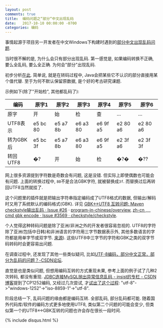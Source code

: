 ```yaml
---
layout: post
comments: true
title:  编码问题之“部分“中文出现乱码
date:   2017-10-10 00:00:00 -0700
categories: 编码
---
```


事情起源于项目另一开发者在中文Windows下构建时遇到的[部分中文出现乱码问题](https://github.com/program-in-chinese/junit4_in_chinese/pull/11#issuecomment-324548860).

当时很不解的是, 为什么会只有部分出现乱码. 第一感觉是, 如果编码转换不正确, 要么全乱码, 要么全正确. 为何会"部分"出现乱码.

初步分析[在此](https://github.com/program-in-chinese/junit4_in_chinese/pull/12#issuecomment-333757123). 简单说, 就是在转码过程中, Java会把某些它不认识的部分直接用某个值代替. 至于为何不默认保留原数据, 是个好的考古研究课题.

示例如下(除了"开始检", 其他都乱码了):

编码 | 原字1 | 原字2 | 原字3 | 原字4 |  原字5 | 原字6
 ------------- | ------------- | ------------- | ------------- | ------------- | ------------- | -------------
原字 | 开 | 始 | 检 | 查 | … | …
UTF8表示 | e5 bc 80 | e5 a7 8b | e6 a3 80 | e6 9f a5 | e2 80 a6 | e2 80 a6
转为GBK后 | e5 bc 3f | e5 a7 8b | e6 a3 80 | e6 9f a5 | e2 3f a6 | e2 3f 3f
转回UTF8 | �? | 开 | 始 | 检 | �?� | �??

网上很多资源提到字符数是奇数会有问题, 这是没错. 但实际上即使偶数也可能会有问题. 上面的转换过程中, `80`不是合法GBK字符, 就被替换成`3f`. 而替换过后再转回UTF8当然就挂了.

这个问题里的插件就是把输出字符串指定编码成了UTF8格式的数据, 但输出/解码时又用了系统默认的编码格式(GBK). 详见 [GBK<->UTF8 互转问题: Maven checkstyle输出乱码 · Issue #26](https://github.com/program-in-chinese/overview/issues/26#issuecomment-334206209) · [program-in-chinese/overview](https://github.com/program-in-chinese/overview/issues/26#issuecomment-334206209), [zh-cn ,,,, cmd gbk encode · Issue #3569 · checkstyle/checkstyle](https://github.com/checkstyle/checkstyle/issues/3569#issuecomment-334245633).

个人觉得这种转码问题是除了亚洲/非洲之外的开发者很容易忽视的. UTF8的字符除了亚洲(包括中日韩)和非洲语言的字符用三字节数据表示外, 其他多数语言的字符都是用单字节或双字节. [来源](https://en.wikipedia.org/wiki/Plane_%28Unicode%29#Basic_Multilingual_Plane)). 这些UTF8中三字节的字符和GBK之类的双字节码转码时会更容易出问题.

在调查过程中, 还发现了其他一些类似疑问, 比如[UTF-8编码，部分中文正常，部分为乱码的问题？-CSDN论坛](http://bbs.csdn.net/topics/390010852).

直觉是也是类似问题, 但想用编码互转的方式重现未果, 参考上面的例子试了几种2次转码, 都没有重现. [JDBC连接MySQL抛出异常信息乱码 - insist的专栏 - CSDN博客](http://blog.csdn.net/zyf814/article/details/17021949)提到了CP1252编码, 又经过几次尝试, 才[试出了这个过程](https://github.com/program-in-chinese/overview/issues/26#issuecomment-335617311): "utf-8"->"windows-1252"->"iso-8859-1"->"utf-8".

阶段总结一下, 乱码问题的缘由都是编码互转. 全部乱码, 部分乱码都可能. 随着国外代码库/软件的编码方式更多地使用UTF8, 类似第二个问题的可能会变少, 但类似第一个的UTF8<->GBK互转的问题也许会存在很长一段时间.

{% include disqus.html %}